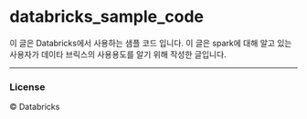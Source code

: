 # databricks_sample_code
이 글은 Databricks에서 사용하는 샘플 코드 입니다.
이 글은 spark에 대해 알고 있는 사용자가 데이타 브릭스의 사용용도를 알기 위해 작성한 글입니다.


--- 
### License 
© Databricks